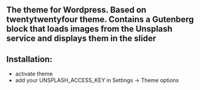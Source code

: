 ## The theme for Wordpress. Based on twentytwentyfour theme. Contains a Gutenberg block that loads images from the Unsplash service and displays them in the slider

## Installation:
- activate theme
- add your UNSPLASH_ACCESS_KEY in Settings -> Theme options
